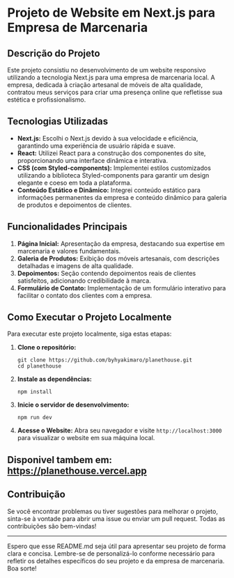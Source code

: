 # Projeto de Website em Next.js para Empresa de Marcenaria

## Descrição do Projeto

Este projeto consistiu no desenvolvimento de um website responsivo utilizando a tecnologia Next.js para uma empresa de marcenaria local. A empresa, dedicada à criação artesanal de móveis de alta qualidade, contratou meus serviços para criar uma presença online que refletisse sua estética e profissionalismo.

## Tecnologias Utilizadas

- **Next.js:** Escolhi o Next.js devido à sua velocidade e eficiência, garantindo uma experiência de usuário rápida e suave.
- **React:** Utilizei React para a construção dos componentes do site, proporcionando uma interface dinâmica e interativa.
- **CSS (com Styled-components):** Implementei estilos customizados utilizando a biblioteca Styled-components para garantir um design elegante e coeso em toda a plataforma.
- **Conteúdo Estático e Dinâmico:** Integrei conteúdo estático para informações permanentes da empresa e conteúdo dinâmico para galeria de produtos e depoimentos de clientes.

## Funcionalidades Principais

1. **Página Inicial:** Apresentação da empresa, destacando sua expertise em marcenaria e valores fundamentais.
2. **Galeria de Produtos:** Exibição dos móveis artesanais, com descrições detalhadas e imagens de alta qualidade.
3. **Depoimentos:** Seção contendo depoimentos reais de clientes satisfeitos, adicionando credibilidade à marca.
4. **Formulário de Contato:** Implementação de um formulário interativo para facilitar o contato dos clientes com a empresa.

## Como Executar o Projeto Localmente

Para executar este projeto localmente, siga estas etapas:

1. **Clone o repositório:**
   ```
   git clone https://github.com/byhyakimaro/planethouse.git
   cd planethouse
   ```

2. **Instale as dependências:**
   ```
   npm install
   ```

3. **Inicie o servidor de desenvolvimento:**
   ```
   npm run dev
   ```

4. **Acesse o Website:**
   Abra seu navegador e visite `http://localhost:3000` para visualizar o website em sua máquina local.

## Disponivel tambem em: https://planethouse.vercel.app 

## Contribuição

Se você encontrar problemas ou tiver sugestões para melhorar o projeto, sinta-se à vontade para abrir uma issue ou enviar um pull request. Todas as contribuições são bem-vindas!

---

Espero que esse README.md seja útil para apresentar seu projeto de forma clara e concisa. Lembre-se de personalizá-lo conforme necessário para refletir os detalhes específicos do seu projeto e da empresa de marcenaria. Boa sorte!

